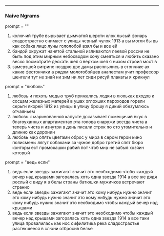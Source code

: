 

---

### Naive Ngrams

prompt = ""
1) колючий трубе вырывает дымчатой шерсти клок лысый фонарь сладострастно снимает с улицы черный чулок 1913 а вы могли бы вы как собака лицо луны гололобой взял бы и все ей
2) бандой окружат нанятой стальной изливаются леевой россии не быть под этим мирным небосводом хочу смеяться и любить сказано веско посмотрите дескать шел я верхом шел я низом строил мост в
3) замерзшей витрине ноздрю две дамы расплылись в стончике ах какие фестончики а рядом молотобойцев анапестам учит профессор шенгели тут не знай ни зим ни лет сиди рисуй плакаты я крикнул

prompt = "любовь"
1) любовь и похоть медью труб прижались лодки в люльках входов к сосцам железных матерей в ушах оглохших пароходов горели серьги якорей 1912 из улицы в улицу брошу я дикий обезумлюсь отчаяньем
2) любовь к маринованной капусте доказывает помещичий вкус в благоуханных апартаментах рта голова снаружи всегда чиста а теперь чиста и изнутри в день писали строк по сто утомительно и длинно как доронин
3) любовь мир опять цветами оброс у мира в сером герои кино полисмены лягут собаками за чужое добро третий спят бюро конторы ест промокашки рабий пот чтоб мир не забыл хозяин который

prompt = "ведь если"
1) ведь если звезды зажигают значит это необходимо чтобы каждый вечер над крышами загоралась хоть одна звезда 1914 а все же дядя рослый с виду я в белы страны батюшки мужичков встречают странно
2) ведь если звезды зажигают значит это кому нибудь нужно значит это кому нибудь нужно значит это кому нибудь нужно значит это кому нибудь нужно значит это необходимо чтобы каждый вечер над крышами
3) ведь если звезды зажигают значит это необходимо чтобы каждый вечер над крышами загоралась хоть одна звезда 1914 а все таки улица провалилась как нос сифилитика река сладострастье растекшееся в слюни отбросив белье
